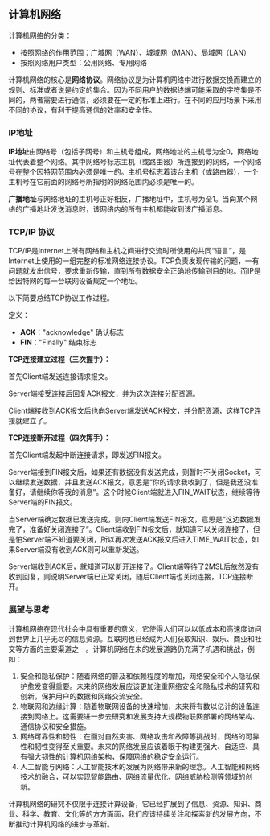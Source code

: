 ## 计算机网络

计算机网络的分类：

- 按照网络的作用范围：广域网（WAN）、城域网（MAN）、局域网（LAN）
- 按照网络用户类型：公用网络、专用网络

计算机网络的核心是**网络协议**。网络协议是为计算机网络中进行数据交换而建立的规则、标准或者说是约定的集合。因为不同用户的数据终端可能采取的字符集是不同的，两者需要进行通信，必须要在一定的标准上进行。在不同的应用场景下采用不同的协议，有利于提高通信的效率和安全性。

### IP地址

**IP地址**由网络号（包括子网号）和主机号组成，网络地址的主机号为全0，网络地址代表着整个网络。其中网络号标志主机（或路由器）所连接到的网络，一个网络号在整个因特网范围内必须是唯一的。主机号标志着该台主机（或路由器），一个主机号在它前面的网络号所指明的网络范围内必须是唯一的。

**广播地址**与网络地址的主机号正好相反，广播地址中，主机号为全1。当向某个网络的广播地址发送消息时，该网络内的所有主机都能收到该广播消息。

### TCP/IP 协议

TCP/IP是Internet上所有网络和主机之间进行交流时所使用的共同“语言”，是Internet上使用的一组完整的标准网络连接协议。TCP负责发现传输的问题，一有问题就发出信号，要求重新传输，直到所有数据安全正确地传输到目的地。而IP是给因特网的每一台联网设备规定一个地址。

以下简要总结TCP协议工作过程。

定义：

- **ACK**："acknowledge" 确认标志
- **FIN**："Finally" 结束标志

**TCP连接建立过程（三次握手）：**

首先Client端发送连接请求报文。

Server端接受连接后回复ACK报文，并为这次连接分配资源。

Client端接收到ACK报文后也向Server端发送ACK报文，并分配资源，这样TCP连接就建立了。

**TCP连接断开过程（四次挥手）：**

首先Client端发起中断连接请求，即发送FIN报文。

Server端接到FIN报文后，如果还有数据没有发送完成，则暂时不关闭Socket，可以继续发送数据，并且发送ACK报文，意思是“你的请求我收到了，但是我还没准备好，请继续你等我的消息”。这个时候Client端就进入FIN_WAIT状态，继续等待Server端的FIN报文。

当Server端确定数据已发送完成，则向Client端发送FIN报文，意思是“这边数据发完了，准备好关闭连接了”。Client端收到FIN报文后，就知道可以关闭连接了，但是怕Server端不知道要关闭，所以再次发送ACK报文后进入TIME_WAIT状态，如果Server端没有收到ACK则可以重新发送。

Server端收到ACK后，就知道可以断开连接了。Client端等待了2MSL后依然没有收到回复，则说明Server端已正常关闭，随后Client端也关闭连接，TCP连接断开。

### 展望与思考

计算机网络在现代社会中具有重要的意义，它使得人们可以以低成本和高速度访问到世界上几乎无尽的信息资源。互联网也已经成为人们获取知识、娱乐、商业和社交等方面的主要渠道之一。计算机网络在未的发展道路仍充满了机遇和挑战，例如：

1. 安全和隐私保护：随着网络的普及和依赖程度的增加，网络安全和个人隐私保护愈发变得重要。未来的网络发展应该更加注重网络安全和隐私技术的研究和创新，保护用户的数据和网络交流安全。
2. 物联网和边缘计算：随着物联网设备的快速增加，未来将有数以亿计的设备连接到网络上。这需要进一步去研究和发展支持大规模物联网部署的网络架构、通信协议和安全措施。
3. 网络可靠性和韧性：在面对自然灾害、网络攻击和故障等挑战时，网络的可靠性和韧性变得至关重要。未来的网络发展应该着眼于构建更强大、自适应、具有强大韧性的计算机网络架构，保障网络的稳定安全运行。
4. 人工智能与网络：人工智能技术的发展为网络带来新的理念。人工智能和网络技术的融合，可以实现智能路由、网络流量优化、网络威胁检测等领域的创新。

计算机网络的研究不仅限于连接计算设备，它已经扩展到了信息、资源、知识、商业、科学、教育、文化等的方方面面，我们应该持续关注和探索新的发展方向，不断推动计算机网络的进步与革新。